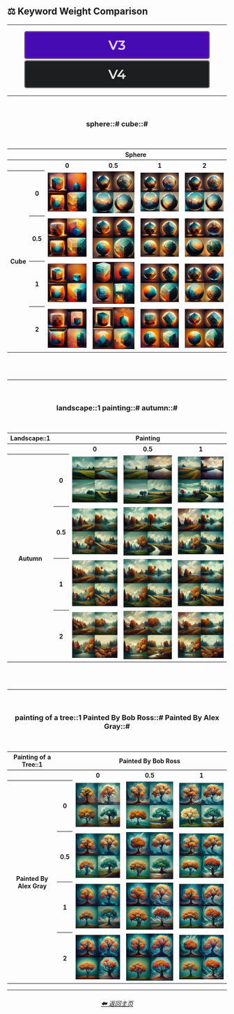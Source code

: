 <h2>⚖ Keyword Weight Comparison</h2>

<hr>

<div align="center">

[<img src="/Images/Repo_Parts/Buttons/Version_Buttons/button_version_V3_active_half.webp?raw=true" alt="MidJourney V3" height="64" />]()
[<img src="/Images/Repo_Parts/Buttons/Version_Buttons/button_version_V4_inactive_half.webp?raw=true" alt="MidJourney V4" height="64" />](/Pages/MJ_V4/Comparison_Pages/Prompt_Writing/Keyword_Weight_Comparison.md)

</div>

<hr>
<br>

<div align="center">

<h3>sphere::# cube::#</h3>
<br>

<table>
    <tr align=center valign=middle>
        <th></th><th></th>
        <th colspan="4">Sphere</th>
    </tr>
    <tr align=center valign=middle>
        <th></th><th></th>
        <th>0</th>
        <th>0.5</th>
        <th>1</th>
        <th>2</th>
    </tr>
    <tr align=center valign=middle>
        <th rowspan="4">Cube</th>
        <th>0</th>
        <td><img src="/Images/MJ_V3/Comparison_Page_Images/Keyword_Weight_Comparison/sphere_cube/sphere_0_cube_0.webp?raw=true" width="192" /></td>
        <td><img src="/Images/MJ_V3/Comparison_Page_Images/Keyword_Weight_Comparison/sphere_cube/sphere_0.5_cube_0.webp?raw=true" width="192" /></td>
        <td><img src="/Images/MJ_V3/Comparison_Page_Images/Keyword_Weight_Comparison/sphere_cube/sphere_1_cube_0.webp?raw=true" width="192" /></td>
        <td><img src="/Images/MJ_V3/Comparison_Page_Images/Keyword_Weight_Comparison/sphere_cube/sphere_2_cube_0.webp?raw=true" width="192" /></td>
    </tr>
    <tr align=center valign=middle>
        <th>0.5</th>
        <td><img src="/Images/MJ_V3/Comparison_Page_Images/Keyword_Weight_Comparison/sphere_cube/sphere_0_cube_0.5.webp?raw=true" width="192" /></td>
        <td><img src="/Images/MJ_V3/Comparison_Page_Images/Keyword_Weight_Comparison/sphere_cube/sphere_0.5_cube_0.5.webp?raw=true" width="192" /></td>
        <td><img src="/Images/MJ_V3/Comparison_Page_Images/Keyword_Weight_Comparison/sphere_cube/sphere_1_cube_0.5.webp?raw=true" width="192" /></td>
        <td><img src="/Images/MJ_V3/Comparison_Page_Images/Keyword_Weight_Comparison/sphere_cube/sphere_2_cube_0.5.webp?raw=true" width="192" /></td>
    </tr>
    <tr align=center valign=middle>
        <th>1</th>
        <td><img src="/Images/MJ_V3/Comparison_Page_Images/Keyword_Weight_Comparison/sphere_cube/sphere_0_cube_1.webp?raw=true" width="192" /></td>
        <td><img src="/Images/MJ_V3/Comparison_Page_Images/Keyword_Weight_Comparison/sphere_cube/sphere_0.5_cube_1.webp?raw=true" width="192" /></td>
        <td><img src="/Images/MJ_V3/Comparison_Page_Images/Keyword_Weight_Comparison/sphere_cube/sphere_1_cube_1.webp?raw=true" width="192" /></td>
        <td><img src="/Images/MJ_V3/Comparison_Page_Images/Keyword_Weight_Comparison/sphere_cube/sphere_2_cube_1.webp?raw=true" width="192" /></td>
    </tr>
    <tr align=center valign=middle>
        <th>2</th>
        <td><img src="/Images/MJ_V3/Comparison_Page_Images/Keyword_Weight_Comparison/sphere_cube/sphere_0_cube_2.webp?raw=true" width="192" /></td>
        <td><img src="/Images/MJ_V3/Comparison_Page_Images/Keyword_Weight_Comparison/sphere_cube/sphere_0.5_cube_2.webp?raw=true" width="192" /></td>
        <td><img src="/Images/MJ_V3/Comparison_Page_Images/Keyword_Weight_Comparison/sphere_cube/sphere_1_cube_2.webp?raw=true" width="192" /></td>
        <td><img src="/Images/MJ_V3/Comparison_Page_Images/Keyword_Weight_Comparison/sphere_cube/sphere_2_cube_2.webp?raw=true" width="192" /></td>
    </tr>
</table>

<br><br>
<hr>
<br>
<h3>landscape::1 painting::# autumn::#</h3>
<br>

<table>
    <tr align=center valign=middle>
        <th>Landscape::1</th>
        <th></th>
        <th colspan="3">Painting</th>
    </tr>
    <tr align=center valign=middle>
        <th></th><th></th>
        <th>0</th>
        <th>0.5</th>
        <th>1</th>
    </tr>
    <tr align=center valign=middle>
        <th rowspan="4">Autumn</th>
        <th>0</th>
        <td><img src="/Images/MJ_V3/Comparison_Page_Images/Keyword_Weight_Comparison/landscape_painting_autumn/landscape_1_painting_0_autumn_0.webp?raw=true" width="192" /></td>
        <td><img src="/Images/MJ_V3/Comparison_Page_Images/Keyword_Weight_Comparison/landscape_painting_autumn/landscape_1_painting_0.5_autumn_0.webp?raw=true" width="192" /></td>
        <td><img src="/Images/MJ_V3/Comparison_Page_Images/Keyword_Weight_Comparison/landscape_painting_autumn/landscape_1_painting_1_autumn_0.webp?raw=true" width="192" /></td>
    </tr>
    <tr align=center valign=middle>
        <th>0.5</th>
        <td><img src="/Images/MJ_V3/Comparison_Page_Images/Keyword_Weight_Comparison/landscape_painting_autumn/landscape_1_painting_0_autumn_0.5.webp?raw=true" width="192" /></td>
        <td><img src="/Images/MJ_V3/Comparison_Page_Images/Keyword_Weight_Comparison/landscape_painting_autumn/landscape_1_painting_0.5_autumn_0.5.webp?raw=true" width="192" /></td>
        <td><img src="/Images/MJ_V3/Comparison_Page_Images/Keyword_Weight_Comparison/landscape_painting_autumn/landscape_1_painting_1_autumn_0.5.webp?raw=true" width="192" /></td>
    </tr>
    <tr align=center valign=middle>
        <th>1</th>
        <td><img src="/Images/MJ_V3/Comparison_Page_Images/Keyword_Weight_Comparison/landscape_painting_autumn/landscape_1_painting_0_autumn_1.webp?raw=true" width="192" /></td>
        <td><img src="/Images/MJ_V3/Comparison_Page_Images/Keyword_Weight_Comparison/landscape_painting_autumn/landscape_1_painting_0.5_autumn_1.webp?raw=true" width="192" /></td>
        <td><img src="/Images/MJ_V3/Comparison_Page_Images/Keyword_Weight_Comparison/landscape_painting_autumn/landscape_1_painting_1_autumn_1.webp?raw=true" width="192" /></td>
    </tr>
    <tr align=center valign=middle>
        <th>2</th>
        <td><img src="/Images/MJ_V3/Comparison_Page_Images/Keyword_Weight_Comparison/landscape_painting_autumn/landscape_1_painting_0_autumn_2.webp?raw=true" width="192" /></td>
        <td><img src="/Images/MJ_V3/Comparison_Page_Images/Keyword_Weight_Comparison/landscape_painting_autumn/landscape_1_painting_0.5_autumn_2.webp?raw=true" width="192" /></td>
        <td><img src="/Images/MJ_V3/Comparison_Page_Images/Keyword_Weight_Comparison/landscape_painting_autumn/landscape_1_painting_1_autumn_2.webp?raw=true" width="192" /></td>
    </tr>
</table>

<br><br>
<hr>

<br>
<h3>painting of a tree::1 Painted By Bob Ross::# Painted By Alex Gray::#</h3>
<br>

<table>
    <tr align=center valign=middle>
        <th>Painting of a Tree::1</th>
        <th></th>
        <th colspan="3">Painted By Bob Ross</th>
    </tr>
    <tr align=center valign=middle>
        <th></th><th></th>
        <th>0</th>
        <th>0.5</th>
        <th>1</th>
    </tr>
    <tr align=center valign=middle>
        <th rowspan="4">Painted By Alex Gray</th>
        <th>0</th>
        <td><img src="/Images/MJ_V3/Comparison_Page_Images/Keyword_Weight_Comparison/painting_of_a_tree-Painted_By_Bob_Ross-Painted_By_Alex_Gray/paintingofatree_1_PaintedByBobRoss_0_PaintedByAlexGray_0.webp?raw=true" width="192" /></td>
        <td><img src="/Images/MJ_V3/Comparison_Page_Images/Keyword_Weight_Comparison/painting_of_a_tree-Painted_By_Bob_Ross-Painted_By_Alex_Gray/paintingofatree_1_PaintedByBobRoss_0.5_PaintedByAlexGray_0.webp?raw=true" width="192" /></td>
        <td><img src="/Images/MJ_V3/Comparison_Page_Images/Keyword_Weight_Comparison/painting_of_a_tree-Painted_By_Bob_Ross-Painted_By_Alex_Gray/paintingofatree_1_PaintedByBobRoss_1_PaintedByAlexGray_0.webp?raw=true" width="192" /></td>
    </tr>
    <tr align=center valign=middle>
        <th>0.5</th>
        <td><img src="/Images/MJ_V3/Comparison_Page_Images/Keyword_Weight_Comparison/painting_of_a_tree-Painted_By_Bob_Ross-Painted_By_Alex_Gray/paintingofatree_1_PaintedByBobRoss_0_PaintedByAlexGray_0.5.webp?raw=true" width="192" /></td>
        <td><img src="/Images/MJ_V3/Comparison_Page_Images/Keyword_Weight_Comparison/painting_of_a_tree-Painted_By_Bob_Ross-Painted_By_Alex_Gray/paintingofatree_1_PaintedByBobRoss_0.5_PaintedByAlexGray_0.5.webp?raw=true" width="192" /></td>
        <td><img src="/Images/MJ_V3/Comparison_Page_Images/Keyword_Weight_Comparison/painting_of_a_tree-Painted_By_Bob_Ross-Painted_By_Alex_Gray/paintingofatree_1_PaintedByBobRoss_1_PaintedByAlexGray_0.5.webp?raw=true" width="192" /></td>
    </tr>
    <tr align=center valign=middle>
        <th>1</th>
        <td><img src="/Images/MJ_V3/Comparison_Page_Images/Keyword_Weight_Comparison/painting_of_a_tree-Painted_By_Bob_Ross-Painted_By_Alex_Gray/paintingofatree_1_PaintedByBobRoss_0_PaintedByAlexGray_1.webp?raw=true" width="192" /></td>
        <td><img src="/Images/MJ_V3/Comparison_Page_Images/Keyword_Weight_Comparison/painting_of_a_tree-Painted_By_Bob_Ross-Painted_By_Alex_Gray/paintingofatree_1_PaintedByBobRoss_0.5_PaintedByAlexGray_1.webp?raw=true" width="192" /></td>
        <td><img src="/Images/MJ_V3/Comparison_Page_Images/Keyword_Weight_Comparison/painting_of_a_tree-Painted_By_Bob_Ross-Painted_By_Alex_Gray/paintingofatree_1_PaintedByBobRoss_1_PaintedByAlexGray_1.webp?raw=true" width="192" /></td>
    </tr>
    <tr align=center valign=middle>
        <th>2</th>
        <td><img src="/Images/MJ_V3/Comparison_Page_Images/Keyword_Weight_Comparison/painting_of_a_tree-Painted_By_Bob_Ross-Painted_By_Alex_Gray/paintingofatree_1_PaintedByBobRoss_0_PaintedByAlexGray_2.webp?raw=true" width="192" /></td>
        <td><img src="/Images/MJ_V3/Comparison_Page_Images/Keyword_Weight_Comparison/painting_of_a_tree-Painted_By_Bob_Ross-Painted_By_Alex_Gray/paintingofatree_1_PaintedByBobRoss_0.5_PaintedByAlexGray_2.webp?raw=true" width="192" /></td>
        <td><img src="/Images/MJ_V3/Comparison_Page_Images/Keyword_Weight_Comparison/painting_of_a_tree-Painted_By_Bob_Ross-Painted_By_Alex_Gray/paintingofatree_1_PaintedByBobRoss_1_PaintedByAlexGray_2.webp?raw=true" width="192" /></td>
    </tr>
</table>

</div>

<hr>
<div align="center">
	<h6><a href="/README.md">⬅ 返回主页</a></h6>
</div>